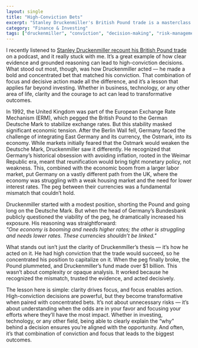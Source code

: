 ```yaml
---
layout: single
title: "High-Conviction Bets"
excerpt: "Stanley Druckenmiller's British Pound trade is a masterclass in high-conviction decision-making. He saw a clear mismatch, acted decisively, and concentrated his bet. The lesson applies beyond investing — when the odds are in your favor, focus and bold action can drive the biggest outcomes."
category: "Finance & Investing"
tags: ["druckenmiller", "conviction", "decision-making", "risk-management", "investing-lessons"]
---
```


I recently listened to [Stanley Druckenmiller recount his British Pound trade](https://podcasts.apple.com/no/podcast/stan-druckenmiller-inside-the-mind-of-a-legendary-investor/id1614211565?i=1000675883446) on a podcast, and it really stuck with me. It’s a great example of how clear evidence and grounded reasoning can lead to high-conviction decisions. What stood out most, though, was how Druckenmiller acted — he made a bold and concentrated bet that matched his conviction. That combination of focus and decisive action made all the difference, and it’s a lesson that applies far beyond investing. Whether in business, technology, or any other area of life, clarity and the courage to act can lead to transformative outcomes.

In 1992, the United Kingdom was part of the European Exchange Rate Mechanism (ERM), which pegged the British Pound to the German Deutsche Mark to stabilize exchange rates. But this stability masked significant economic tension. After the Berlin Wall fell, Germany faced the challenge of integrating East Germany and its currency, the Ostmark, into its economy. While markets initially feared that the Ostmark would weaken the Deutsche Mark, Druckenmiller saw it differently. He recognized that Germany’s historical obsession with avoiding inflation, rooted in the Weimar Republic era, meant that reunification would bring tight monetary policy, not weakness. This, combined with the economic boom from a larger labor market, put Germany on a vastly different path from the UK, where the economy was struggling with a weak housing market and the need for lower interest rates. The peg between their currencies was a fundamental mismatch that couldn’t hold.

Druckenmiller started with a modest position, shorting the Pound and going long on the Deutsche Mark. But when the head of Germany’s Bundesbank publicly questioned the viability of the peg, he dramatically increased his exposure. His reasoning was straightforward:  
*"One economy is booming and needs higher rates; the other is struggling and needs lower rates. These currencies shouldn’t be linked."*

What stands out isn’t just the clarity of Druckenmiller’s thesis — it’s how he acted on it. He had high conviction that the trade would succeed, so he concentrated his position to capitalize on it. When the peg finally broke, the Pound plummeted, and Druckenmiller’s fund made over $1 billion. This wasn’t about complexity or opaque analysis. It worked because he recognized the mismatch, trusted the evidence, and acted decisively.

The lesson here is simple: clarity drives focus, and focus enables action. High-conviction decisions are powerful, but they become transformative when paired with concentrated bets. It’s not about unnecessary risks — it’s about understanding when the odds are in your favor and focusing your efforts where they’ll have the most impact. Whether in investing, technology, or any other field, being able to clearly explain the “why” behind a decision ensures you’re aligned with the opportunity. And often, it’s that combination of conviction and focus that leads to the biggest outcomes.
